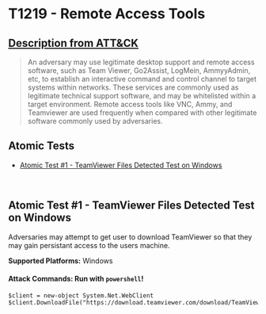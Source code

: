 # T1219 - Remote Access Tools
## [Description from ATT&CK](https://attack.mitre.org/techniques/T1219/)
<blockquote>An adversary may use legitimate desktop support and remote access software, such as Team Viewer, Go2Assist, LogMein, AmmyyAdmin, etc, to establish an interactive command and control channel to target systems within networks. These services are commonly used as legitimate technical support software, and may be whitelisted within a target environment. Remote access tools like VNC, Ammy, and Teamviewer are used frequently when compared with other legitimate software commonly used by adversaries.</blockquote>

## Atomic Tests

- [Atomic Test #1 - TeamViewer Files Detected Test on Windows](#atomic-test-1---teamviewer-files-detected-test-on-windows)

<br/>

## Atomic Test #1 - TeamViewer Files Detected Test on Windows
Adversaries may attempt to get user to download TeamViewer so that they may gain persistant access to the users machine.

**Supported Platforms:** Windows


#### Attack Commands: Run with `powershell`!
```
$client = new-object System.Net.WebClient
$client.DownloadFile("https://download.teamviewer.com/download/TeamViewer_Setup.exe","C:\tmp\teamviewer.exe")
```


<br/>
